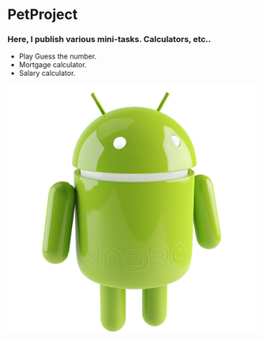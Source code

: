 # PetProject

### Here, I publish various mini-tasks. Calculators, etc..
 * Play Guess the number. 
 * Mortgage calculator. 
 * Salary calculator. 
 
 ![alt text](https://github.com/tofilyk/PetProject/blob/master/andro.png)
